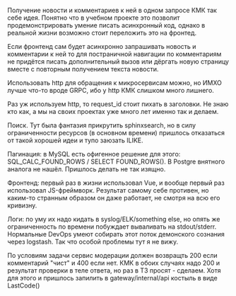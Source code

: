 Получение новости и комментариев к ней в одном запросе
КМК так себе идея. Понятно что в учебном проекте это
позволит продемонстрировать умение писать асинхронный код,
однако в реальной жизни возможно стоит переложить это на
фронтед.

Если фронтенд сам будет асинхронно запрашивать новость и
комментарии к ней то для постраничной навигации по
комментариям не придётся писать дополнительный вызов
или дёргать новую страницу вместе с повторным получением
текста новости.

Использовать http для обращения к микросервисам можно, но
ИМХО лучше что-то вроде GRPC, ибо у http КМК слишком
много лишнего.

Раз уж используем http, то request_id стоит пихать в
заголовки. Не знаю кто как, а мы на своих проектах
уже много лет именно так и делаем.

Поиск. Тут была фантазия прикрутить sphinxsearch, но в силу
ограниченности ресурсов (в основном времени) пришлось
отказаться от такой хорошей идеи и тупо заюзать ILIKE.

Пагинация: в MySQL есть офигенное решение для этого:
SQL_CALC_FOUND_ROWS / SELECT FOUND_ROWS(). В Postgre внятного
аналога не нашёл. Пришлось делать не так изящно.

Фронтенд: первый раз в жизни использовал Vue, и вообще первый
раз использовал JS-фреймворк. Результат самому себе противен,
но каким-то странным образом он даже работает, не смотря на
всю его кривизну.

Логи: по уму их надо кидать в syslog/ELK/something else, но
опять же ограниченность по времени побуждает вываливать на
stdout/stderr. Нормальные DevOps умеют собирать этот поток
демонского сознания через logstash. Так что особой
проблемы тут я не вижу.

По условиям задачи сервис модерации должен возвращть 200
если комментарий "чист" и 400 если нет. КМК в обоих случаях
надо 200 и результат проверки в теле ответа, но раз в ТЗ
просят - сделаем. Хотя для этого и пришлось запилить в
gateway/internal/api костыль в виде LastCode()